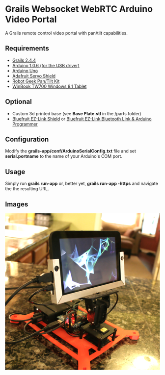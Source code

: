 Grails Websocket WebRTC Arduino Video Portal
============================================
A Grails remote control video portal with pan/tilt capabilities.

Requirements
------------
*  [Grails 2.4.4](https://grails.org)
*  [Arduino 1.0.6 (for the USB driver)](http://arduino.cc/en/Main/Software)
*  [Arduino Uno](http://www.adafruit.com/products/50)
*  [Adafruit Servo Shield](http://www.adafruit.com/products/1411)
*  [Robot Geek Pan/Tilt Kit](http://www.trossenrobotics.com/robotgeek-pantilt.aspx)
*  [WinBook TW700 Windows 8.1 Tablet](http://www.microcenter.com/product/439773/TW70CA17_Tablet_-_Black)

Optional
--------
*   Custom 3d printed base (see **Base Plate.stl** in the /parts folder)
*   [Bluefruit EZ-Link Shield](http://www.adafruit.com/products/1628) or [Bluefruit EZ-Link Bluetooth Link & Arduino Programmer](http://www.adafruit.com/products/1588)

Configuration
-------------
Modify the **grails-app/conf/ArduinoSerialConfig.txt** file and set **serial.portname** to the name of your Arduino's COM port.

Usage
-----
Simply run **grails run-app** or, better yet, **grails run-app -https** and navigate the the resulting URL.

Images
------
![Completed, working portal awaiting WebRTC connection from client](/completed_portal.png)
